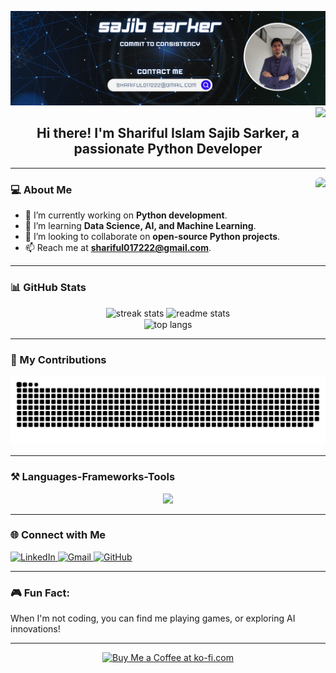 ![](https://github.com/sajib-222/sajib-222/blob/main/Blue%20and%20White%20Geometric%20Technology%20Linkedin%20Banner%20(1).png)
<img align="right" src="https://visitor-badge.laobi.icu/badge?page_id=https://github.com/sajib-222" />
<h2 align="center">Hi there! I'm Shariful Islam Sajib Sarker, a passionate Python Developer</h2>

---

<img align="right" src="https://media1.giphy.com/media/rph6JD8yWZ7voryNi7/200.webp?cid=790b7611igiwad407aty7x2bz1ztvwv6n9fmo118rnogn9e4&ep=v1_gifs_search&rid=200.webp&ct=g" height="130" style="border-radius: 8px; margin-left: 15px;" />

### 💻 About Me 
- 🔭 I’m currently working on **Python development**.  
- 🌱 I’m learning **Data Science, AI, and Machine Learning**.  
- 👯 I’m looking to collaborate on **open-source Python projects**.  
- 📫 Reach me at **shariful017222@gmail.com**.  

<!--
---
<p align="center">  

  <a href="https://github.com/sajib-222/github-readme-stats">
    <img src="https://github-readme-stats.vercel.app/api/top-langs/?username=sajib-222&layout=donut&theme=radical&hide=css,html" alt="Most Used Languages (Donut Chart)" style="height: 200px;width: 305px;" />
  </a>

  <a href="https://github.com/sajib-222/github-readme-stats">
    <img src="https://github-readme-stats.vercel.app/api?username=sajib-222&show_icons=true&locale=en&theme=radical" alt="GitHub Stats" style="height: 200px; width: 450px; margin-left: 20px;" />
  </a>
</p>
-->

---

### 📊 GitHub Stats  

<div align=center>
  <img width=390 src="https://github-readme-streak-stats-salesp07.vercel.app/?user=sajib-222&count_private=true&theme=react&border_radius=10" alt="streak stats" style="width: 415px;"/>
  <img width=390 src="https://github-readme-stats-salesp07.vercel.app/api?username=sajib-222&count_private=true&show_icons=true&theme=react&rank_icon=github&border_radius=10" alt="readme stats" />
  <br/>
  <img width=325 align="center" src="https://github-readme-stats-salesp07.vercel.app/api/top-langs/?username=sajib-222&hide=HTML&langs_count=8&layout=compact&theme=react&border_radius=10&size_weight=0.5&count_weight=0.5&exclude_repo=github-readme-stats" alt="top langs" />
</div>

---

### 🐍 My Contributions

<div align="center">
  
  ![snake gif](https://github.com/sajib-222/sajib-222/blob/output/github-snake.svg)   
</div>

---

### ⚒️ Languages-Frameworks-Tools
<div align="center">
<img src="https://skillicons.dev/icons?i=anaconda,arduino,bash,c,cs,cpp,clion,windows,codepen,css,dotnet,eclipse,git,github,figma,flutter,discord,pytorch,sklearn,gmail,html,wordpress,idea,latex,linkedin,linux,matlab,notion,opencv,powershell,py,tensorflow,stackoverflow,visualstudio,vscode,ps,xd,ubuntu&perline=19" width="1000" />
</div>

---

### 🌐 Connect with Me  
<div align="left">
  <a href="https://www.linkedin.com/in/shariful-islam-sajib-sarker/">
    <img src="https://img.shields.io/static/v1?message=LinkedIn&logo=linkedin&label=&color=0077B5&logoColor=white&style=for-the-badge" alt="LinkedIn" />
  </a>
  <a href="mailto:shariful017222@gmail.com" >
    <img src="https://img.shields.io/static/v1?message=Gmail&logo=gmail&label=&color=D14836&logoColor=white&style=for-the-badge" alt="Gmail" />
  </a>
 
  <a href="https://github.com/sajib-222" >
    <img src="https://img.shields.io/static/v1?message=GitHub&logo=github&label=&color=181717&logoColor=white&style=for-the-badge" alt="GitHub" />
  </a>
</div>

---

### 🎮 Fun Fact:  
When I'm not coding, you can find me playing games, or exploring AI innovations!

---
<div align="center">
<a href='https://ko-fi.com/V7V4RAK9C' target='_blank'><img height='64' style='border:0px;height:64px;' src='https://storage.ko-fi.com/cdn/kofi1.png?v=3' border='0' alt='Buy Me a Coffee at ko-fi.com' /></a>
</div>

